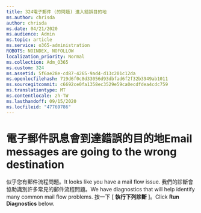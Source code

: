 ```yaml
---
title: 324電子郵件 (的問題) 進入錯誤目的地
ms.author: chrisda
author: chrisda
ms.date: 04/21/2020
ms.audience: Admin
ms.topic: article
ms.service: o365-administration
ROBOTS: NOINDEX, NOFOLLOW
localization_priority: Normal
ms.collection: Adm_O365
ms.custom: 324
ms.assetid: 5f6ae28e-cd87-4265-9ad4-d13c201c12da
ms.openlocfilehash: 719d6f0c8d33056d93dbfad6f2f32b3949ab1011
ms.sourcegitcommit: c6692ce0fa1358ec3529e59ca0ecdfdea4cdc759
ms.translationtype: MT
ms.contentlocale: zh-TW
ms.lasthandoff: 09/15/2020
ms.locfileid: "47769786"
---
```

# <a name="email-messages-are-going-to-the-wrong-destination"></a><span data-ttu-id="ba6cf-102">電子郵件訊息會到達錯誤的目的地</span><span class="sxs-lookup"><span data-stu-id="ba6cf-102">Email messages are going to the wrong destination</span></span>

<span data-ttu-id="ba6cf-103">似乎您有郵件流程問題。</span><span class="sxs-lookup"><span data-stu-id="ba6cf-103">It looks like you have a mail flow issue.</span></span> <span data-ttu-id="ba6cf-104">我們的診斷會協助識別許多常見的郵件流程問題。</span><span class="sxs-lookup"><span data-stu-id="ba6cf-104">We have diagnostics that will help identify many common mail flow problems.</span></span> <span data-ttu-id="ba6cf-105">按一下 [ **執行下列診斷** ]。</span><span class="sxs-lookup"><span data-stu-id="ba6cf-105">Click **Run Diagnostics** below.</span></span>
